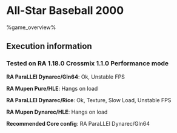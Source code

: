 # All-Star Baseball 2000 

%game_overview%

## Execution information

### Tested on RA 1.18.0 Crossmix 1.1.0 Performance mode

**RA ParaLLEl Dynarec/Gln64**: Ok, Unstable FPS

**RA Mupen Pure/HLE**: Hangs on load

**RA ParaLLEl Dynarec/Rice**: Ok, Texture, Slow Load, Unstable FPS

**RA Mupen Dynarec/HLE**: Hangs on load

**Recommended Core config**: RA ParaLLEl Dynarec/Gln64